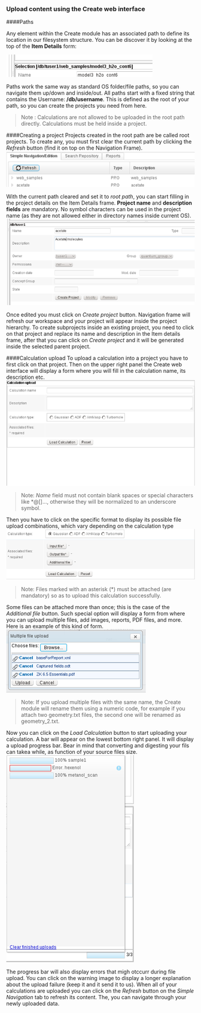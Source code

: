 ### Upload content using the Create web interface
####Paths

Any element within the Create module has an associated path to define its location in our filesystem structure. You can be discover it by looking at the top of the **Item Details** form: 

![Element current path](/images/CreateDetailsPath.png)

Paths work the same way as standard OS folder/file paths, so you can navigate them up/down and inside/out.
All paths start with a fixed string that contains the Username: **/db/username**. This is defined as the root of your path, so  you can create the projects you need from here.

> Note :  Calculations are not allowed to be uploaded in the root path directly. Calculations must be held inside a project.

####Creating a project
Projects created in the root path are be called root projects. To create any, you must first clear the current path by clicking the *Refresh* button (find it on top on the Navigation Frame). 
![Refresh and reset path button](/images/CreateNavigationTreeRefresh.png)

With the current path cleared and set it to _root path_, you can start filling in the project details on the Item Details frame.
**Project name** and **description fields** are mandatory. No symbol characters can be used in the project name (as they are not allowed either in directory names inside current OS). ![Create project form, note root path on top](/images/CreateItemDetailsCreateProject.png) 

Once edited you must click on *Create project* button. Navigation frame will refresh our workspace and your project will appear inside the project hierarchy.
To create subprojects inside an existing project, you need to click on that project and replace its name and description in the Item details frame, after that you can click on *Create project* and it will be generated inside the selected parent project.

####Calculation upload
To upload a calculation into a project you have to first click on that project. Then on the upper right panel the Create web interface will display a form where you will fill in the calculation name, its description etc.
![Calculation upload form](/images/WebUploadForm.png)
> Note: *Name* field must not contain blank spaces or special characters like \*@\[\]..., otherwise they will be normalized to an underscore symbol.

Then you have to click on the specific format to display its possible file upload combinations, which vary depending on the  calculation type
![Calculation type selection](/images/WebUploadForm2.png)

> Note: Files marked with an asterisk (\*) must be attached (are mandatory) so as to upload this calculation successfully.

Some files can be attached more than once; this is the case of the *Additional file* button. Such special option will display a form from where you can upload multiple files, add images, reports, PDF files, and more. Here is an example of this kind of form.
![Multiple file upload form](/images/WebUploadForm3.png)

> Note: If you upload multiple files with the same name, the Create module will rename them using a numeric code, for example if you attach two geometry.txt files, the second one will be renamed as geometry_2.txt.

Now you can click on the *Load Calculation* button to start uploading your calculation. A bar will appear on the lowest bottom right panel. It will display a upload progress bar. Bear in mind that converting and digesting your fils can takea while, as function of your source files size.
![Upload queue status](/images/WebUploadForm4.png "wikilink")

The progress bar will also display errors that migh otccurr during file upload. You can click on the warning image to display a longer explanation about the upload failure (keep it and it send it to us).
When all of your calculations are uploaded you can click on the *Refresh* button on the *Simple Navigation* tab to refresh its content. The, you can navigate through your newly uploaded data. <span id="shellupload"></span>